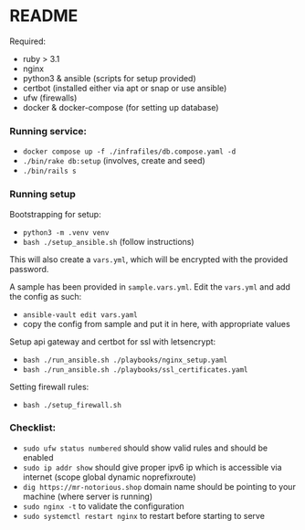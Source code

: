 # README

Required:
- ruby > 3.1
- nginx
- python3 & ansible (scripts for setup provided)
- certbot (installed either via apt or snap or use ansible)
- ufw (firewalls)
- docker & docker-compose (for setting up database)

### Running service:
- `docker compose up -f ./infrafiles/db.compose.yaml -d`
- `./bin/rake db:setup` (involves, create and seed)
- `./bin/rails s`


### Running setup

Bootstrapping for setup:
- `python3 -m .venv venv`
- `bash ./setup_ansible.sh` (follow instructions)

This will also create a `vars.yml`, which will be encrypted with the provided password.

A sample has been provided in `sample.vars.yml`. Edit the `vars.yml` and add the config as such:
- `ansible-vault edit vars.yaml`
- copy the config from sample and put it in here, with appropriate values

Setup api gateway and certbot for ssl with letsencrypt:
- `bash ./run_ansible.sh ./playbooks/nginx_setup.yaml`
- `bash ./run_ansible.sh ./playbooks/ssl_certificates.yaml`

Setting firewall rules:
- `bash ./setup_firewall.sh`


### Checklist:
- `sudo ufw status numbered` should show valid rules and should be enabled
- `sudo ip addr show` should give proper ipv6 ip which is accessible via internet (scope global dynamic noprefixroute)
- `dig https://mr-notorious.shop` domain name should be pointing to your machine (where server is running)
- `sudo nginx -t` to validate the configuration
- `sudo systemctl restart nginx` to restart before starting to serve

